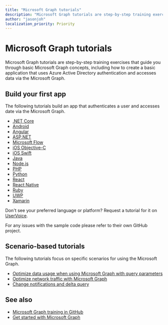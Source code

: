 ```yaml
---
title: "Microsoft Graph tutorials"
description: "Microsoft Graph tutorials are step-by-step training exercises that guide you through basic Microsoft Graph concepts, including how to create a basic application that uses Azure Active Directory authentication and accesses data via the Microsoft Graph."
author: "jasonjoh"
localization_priority: Priority
---
```


# Microsoft Graph tutorials

Microsoft Graph tutorials are step-by-step training exercises that guide you through basic Microsoft Graph concepts, including how to create a basic application that uses Azure Active Directory authentication and accesses data via the Microsoft Graph.

## Build your first app

The following tutorials build an app that authenticates a user and accesses date via the Microsoft Graph.

- [.NET Core](/graph/tutorials/dotnet-core)
- [Android](/graph/tutorials/android)
- [Angular](/graph/tutorials/angular)
- [ASP.NET](/graph/tutorials/aspnet)
- [Microsoft Flow](/graph/tutorials/flow)
- [iOS Objective-C](/graph/tutorials/ios-objectivec)
- [iOS Swift](/graph/tutorials/ios-swift)
- [Java](/graph/tutorials/java)
- [Node.js](/graph/tutorials/node)
- [PHP](/graph/tutorials/php)
- [Python](/graph/tutorials/python)
- [React](/graph/tutorials/react)
- [React Native](/graph/tutorials/react-native)
- [Ruby](/graph/tutorials/ruby)
- [UWP](/graph/tutorials/uwp)
- [Xamarin](/graph/tutorials/xamarin)

Don't see your preferred language or platform? Request a tutorial for it on [UserVoice](https://microsoftgraph.uservoice.com/forums/920506-microsoft-graph-feature-requests).

For any issues with the sample code please refer to their own GitHub project.

## Scenario-based tutorials

The following tutorials focus on specific scenarios for using the Microsoft Graph.


- [Optimize data usage when using Microsoft Graph with query parameters](https://docs.microsoft.com/learn/modules/optimize-data-usage/)
- [Optimize network traffic with Microsoft Graph](https://docs.microsoft.com/learn/modules/optimize-data-usage/2-microsoft-graph-query-parameters)
- [Change notifications and delta query](/graph/tutorials/change-notifications)

## See also

- [Microsoft Graph training in GitHub](https://github.com/microsoftgraph?utf8=%E2%9C%93&q=msgraph-training&type=&language=)
- [Get started with Microsoft Graph](https://developer.microsoft.com/graph/get-started)
